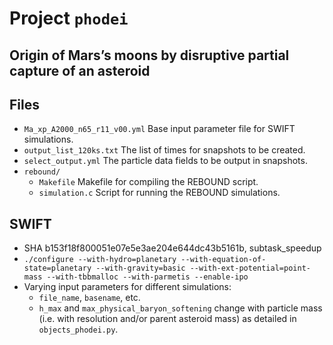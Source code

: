 Project `phodei`
================

## Origin of Mars’s moons by disruptive partial capture of an asteroid


Files
-----
+ `Ma_xp_A2000_n65_r11_v00.yml` Base input parameter file for SWIFT simulations.
+ `output_list_120ks.txt` The list of times for snapshots to be created.
+ `select_output.yml` The particle data fields to be output in snapshots.
+ `rebound/`
    + `Makefile` Makefile for compiling the REBOUND script.
    + `simulation.c` Script for running the REBOUND simulations.


SWIFT
-----
+ SHA b153f18f800051e07e5e3ae204e644dc43b5161b, subtask_speedup
+ `./configure --with-hydro=planetary --with-equation-of-state=planetary --with-gravity=basic --with-ext-potential=point-mass --with-tbbmalloc --with-parmetis --enable-ipo`
+ Varying input parameters for different simulations:
    + `file_name`, `basename`, etc.
    + `h_max` and `max_physical_baryon_softening` change with particle mass (i.e. with resolution and/or parent asteroid mass) as detailed in `objects_phodei.py`.
